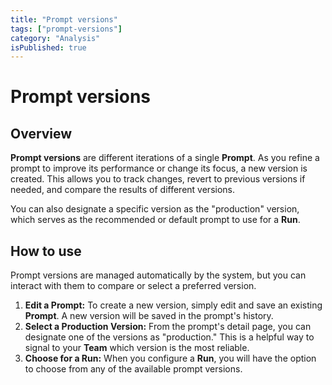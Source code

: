 ```yaml
---
title: "Prompt versions"
tags: ["prompt-versions"]
category: "Analysis"
isPublished: true
---
```


# Prompt versions

## Overview

**Prompt versions** are different iterations of a single **Prompt**. As you refine a prompt to improve its performance or change its focus, a new version is created. This allows you to track changes, revert to previous versions if needed, and compare the results of different versions.

You can also designate a specific version as the "production" version, which serves as the recommended or default prompt to use for a **Run**.

## How to use

Prompt versions are managed automatically by the system, but you can interact with them to compare or select a preferred version.

1.  **Edit a Prompt:** To create a new version, simply edit and save an existing **Prompt**. A new version will be saved in the prompt's history.
2.  **Select a Production Version:** From the prompt's detail page, you can designate one of the versions as "production." This is a helpful way to signal to your **Team** which version is the most reliable.
3.  **Choose for a Run:** When you configure a **Run**, you will have the option to choose from any of the available prompt versions.
